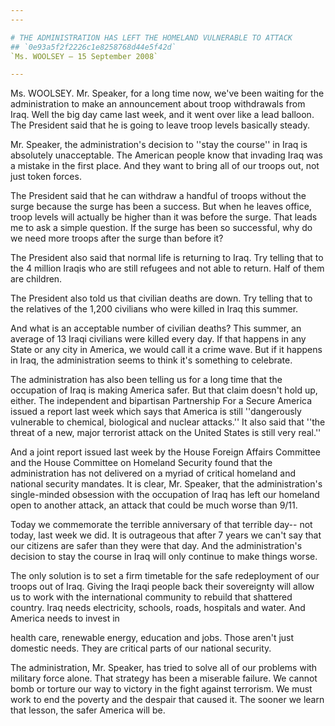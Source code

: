 ```yaml
---
---

# THE ADMINISTRATION HAS LEFT THE HOMELAND VULNERABLE TO ATTACK
## `0e93a5f2f2226c1e8258768d44e5f42d`
`Ms. WOOLSEY — 15 September 2008`

---
```



Ms. WOOLSEY. Mr. Speaker, for a long time now, we've been waiting for 
the administration to make an announcement about troop withdrawals from 
Iraq. Well the big day came last week, and it went over like a lead 
balloon. The President said that he is going to leave troop levels 
basically steady.

Mr. Speaker, the administration's decision to ''stay the course'' in 
Iraq is absolutely unacceptable. The American people know that invading 
Iraq was a mistake in the first place. And they want to bring all of 
our troops out, not just token forces.

The President said that he can withdraw a handful of troops without 
the surge because the surge has been a success. But when he leaves 
office, troop levels will actually be higher than it was before the 
surge. That leads me to ask a simple question. If the surge has been so 
successful, why do we need more troops after the surge than before it?

The President also said that normal life is returning to Iraq. Try 
telling that to the 4 million Iraqis who are still refugees and not 
able to return. Half of them are children.

The President also told us that civilian deaths are down. Try telling 
that to the relatives of the 1,200 civilians who were killed in Iraq 
this summer.

And what is an acceptable number of civilian deaths? This summer, an 
average of 13 Iraqi civilians were killed every day. If that happens in 
any State or any city in America, we would call it a crime wave. But if 
it happens in Iraq, the administration seems to think it's something to 
celebrate.

The administration has also been telling us for a long time that the 
occupation of Iraq is making America safer. But that claim doesn't hold 
up, either. The independent and bipartisan Partnership For a Secure 
America issued a report last week which says that America is still 
''dangerously vulnerable to chemical, biological and nuclear attacks.'' 
It also said that ''the threat of a new, major terrorist attack on the 
United States is still very real.''

And a joint report issued last week by the House Foreign Affairs 
Committee and the House Committee on Homeland Security found that the 
administration has not delivered on a myriad of critical homeland and 
national security mandates. It is clear, Mr. Speaker, that the 
administration's single-minded obsession with the occupation of Iraq 
has left our homeland open to another attack, an attack that could be 
much worse than 9/11.

Today we commemorate the terrible anniversary of that terrible day--
not today, last week we did. It is outrageous that after 7 years we 
can't say that our citizens are safer than they were that day. And the 
administration's decision to stay the course in Iraq will only continue 
to make things worse.

The only solution is to set a firm timetable for the safe 
redeployment of our troops out of Iraq. Giving the Iraqi people back 
their sovereignty will allow us to work with the international 
community to rebuild that shattered country. Iraq needs electricity, 
schools, roads, hospitals and water. And America needs to invest in


health care, renewable energy, education and jobs. Those aren't just 
domestic needs. They are critical parts of our national security.

The administration, Mr. Speaker, has tried to solve all of our 
problems with military force alone. That strategy has been a miserable 
failure. We cannot bomb or torture our way to victory in the fight 
against terrorism. We must work to end the poverty and the despair that 
caused it. The sooner we learn that lesson, the safer America will be.
